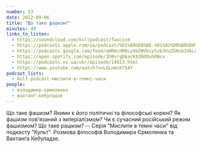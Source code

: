 ```yaml
---
number: 53
date: 2022-09-06
title: "Що таке фашизм?"
minutes: 49
links_to_listen:
  - https://soundcloud.com/kultpodcast/fascism
  - https://podcasts.apple.com/ua/podcast/%D1%89%D0%BE-%D1%82%D0%B0%D0%BA%D0%B5-%D1%84%D0%B0%D1%88%D0%B8%D0%B7%D0%BC/id1581339249?i=1000578576506
  - https://podcasts.google.com/feed/aHR0cHM6Ly9mZWVkcy5zb3VuZGNsb3VkLmNvbS91c2Vycy9zb3VuZGNsb3VkOnVzZXJzOjg5MjM3MjAyNy9zb3VuZHMucnNz/episode/dGFnOnNvdW5kY2xvdWQsMjAxMDp0cmFja3MvMTMzODg2MzgxMg
  - https://open.spotify.com/episode/3hBvrgD6acK82RdOuhRBcv
  - https://podcasts.nv.ua/ukr/episode/14913.html
  - https://www.youtube.com/watch?v=LGLnmcKY54Y
podcast_lists:
  - kult-podcast-мислити-в-темні-часи
people:
  - володимир-єрмоленко
  - вахтанґ-кебуладзе
---
```


Що таке фашизм? Якими є його політичні та філософські корені? Як фашизм
пов'язаний з імперіалізмом? Чи є сучасний російський режим фашизмом? Що таке
рашизм? -- Серія "Мислити в темні часи" від подкасту "Культ". Розмова філософів
Володимира Єрмоленка та Вахтанґа Кебуладзе.
